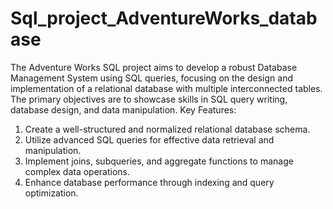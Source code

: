 # Sql_project_AdventureWorks_database
The Adventure Works SQL project aims to develop a robust Database Management System using SQL queries, focusing on the design and implementation of a relational database with multiple interconnected tables. 
The primary objectives are to showcase skills in SQL query writing, database design, and data manipulation.
Key Features:
1. Create a well-structured and normalized relational database schema.
2. Utilize advanced SQL queries for effective data retrieval and manipulation.
3. Implement joins, subqueries, and aggregate functions to manage complex data operations.
4. Enhance database performance through indexing and query optimization.
